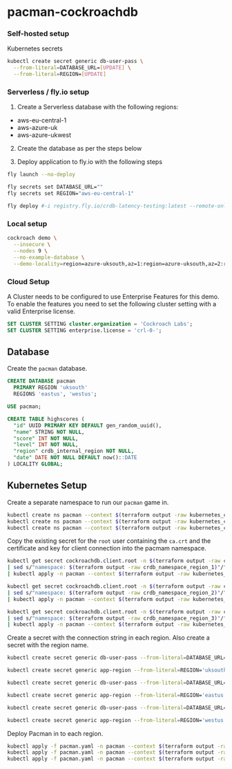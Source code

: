 # pacman-cockroachdb

### Self-hosted setup

Kubernetes secrets

``` sh
kubectl create secret generic db-user-pass \
  --from-literal=DATABASE_URL=[UPDATE] \
  --from-literal=REGION=[UPDATE]
```

### Serverless / fly.io setup

1. Create a Serverless database with the following regions:

* aws-eu-central-1
* aws-azure-uk
* aws-azure-ukwest

2. Create the database as per the steps below

3. Deploy application to fly.io with the following steps

``` sh
fly launch --no-deploy

fly secrets set DATABASE_URL=""
fly secrets set REGION="aws-eu-central-1"

fly deploy #-i registry.fly.io/crdb-latency-testing:latest --remote-only
```

### Local setup

``` sh
cockroach demo \
  --insecure \
  --nodes 9 \
  --no-example-database \
  --demo-locality=region=azure-uksouth,az=1:region=azure-uksouth,az=2:region=azure-uksouth,az=3:region=azure-ukwest,az=1:region=azure-ukwest,az=2:region=azure-ukwest,az=3:region=azure-northeurope,az=1:region=azure-northeurope,az=2:region=azure-northeurope,az=3
```

### Cloud Setup

A Cluster needs to be configured to use Enterprise Features for this demo. To enable the features you need to set the following cluster setting with a valid Enterprise license.

```sql
SET CLUSTER SETTING cluster.organization = 'Cockroach Labs';
SET CLUSTER SETTING enterprise.license = 'crl-0-';
```

## Database

Create the `pacman` database.

``` sql
CREATE DATABASE pacman
  PRIMARY REGION 'uksouth'
  REGIONS 'eastus', 'westus';

USE pacman;

CREATE TABLE highscores (
  "id" UUID PRIMARY KEY DEFAULT gen_random_uuid(),
  "name" STRING NOT NULL,
  "score" INT NOT NULL,
  "level" INT NOT NULL,
  "region" crdb_internal_region NOT NULL,
  "date" DATE NOT NULL DEFAULT now()::DATE
) LOCALITY GLOBAL;
```

## Kubernetes Setup

Create a separate namespace to run our `pacman` game in.

```sh
kubectl create ns pacman --context $(terraform output -raw kubernetes_cluster_name_region_1)
kubectl create ns pacman --context $(terraform output -raw kubernetes_cluster_name_region_2)
kubectl create ns pacman --context $(terraform output -raw kubernetes_cluster_name_region_3)
```
Copy the existing secret for the `root` user containing the `ca.crt` and the certificate and key for client connection into the pacmam namespace.

```sh
kubectl get secret cockroachdb.client.root -n $(terraform output -raw crdb_namespace_region_1) --context $(terraform output -raw kubernetes_cluster_name_region_1) -o yaml \
| sed s/"namespace: $(terraform output -raw crdb_namespace_region_1)"/"namespace: pacman"/\
| kubectl apply -n pacman --context $(terraform output -raw kubernetes_cluster_name_region_1) -f -

kubectl get secret cockroachdb.client.root -n $(terraform output -raw crdb_namespace_region_2) --context $(terraform output -raw kubernetes_cluster_name_region_2) -o yaml \
| sed s/"namespace: $(terraform output -raw crdb_namespace_region_2)"/"namespace: pacman"/\
| kubectl apply -n pacman --context $(terraform output -raw kubernetes_cluster_name_region_2) -f -

kubectl get secret cockroachdb.client.root -n $(terraform output -raw crdb_namespace_region_3) --context $(terraform output -raw kubernetes_cluster_name_region_3) -o yaml \
| sed s/"namespace: $(terraform output -raw crdb_namespace_region_3)"/"namespace: pacman"/\
| kubectl apply -n pacman --context $(terraform output -raw kubernetes_cluster_name_region_3) -f -
```

Create a secret with the connection string in each region. Also create a secret with the region name.

```sh
kubectl create secret generic db-user-pass --from-literal=DATABASE_URL='postgres://root@cockroachdb-public.uksouth.svc.cluster.local:26257/pacman?sslmode=verify-full&sslrootcert=/cockroach/ca.crt&sslcert=/cockroach/client.root.crt&sslkey=/cockroach/client.root.key' -n pacman --context $(terraform output -raw kubernetes_cluster_name_region_1)

kubectl create secret generic app-region --from-literal=REGION='uksouth' -n pacman --context $(terraform output -raw kubernetes_cluster_name_region_1)

kubectl create secret generic db-user-pass --from-literal=DATABASE_URL='postgres://root@cockroachdb-public.eastus.svc.cluster.local:26257/pacman?sslmode=verify-full&sslrootcert=/cockroach/ca.crt&sslcert=/cockroach/client.root.crt&sslkey=/cockroach/client.root.key'  -n pacman --context $(terraform output -raw kubernetes_cluster_name_region_2)

kubectl create secret generic app-region --from-literal=REGION='eastus' -n pacman --context $(terraform output -raw kubernetes_cluster_name_region_2)

kubectl create secret generic db-user-pass --from-literal=DATABASE_URL='postgres://root@cockroachdb-public.westus.svc.cluster.local:26257/pacman?sslmode=verify-full&sslrootcert=/cockroach/ca.crt&sslcert=/cockroach/client.root.crt&sslkey=/cockroach/client.root.key'  -n pacman --context $(terraform output -raw kubernetes_cluster_name_region_3)

kubectl create secret generic app-region --from-literal=REGION='westus' -n pacman --context $(terraform output -raw kubernetes_cluster_name_region_3)
```

Deploy Pacman in to each region.

```sh
kubectl apply -f pacman.yaml -n pacman --context $(terraform output -raw kubernetes_cluster_name_region_1)
kubectl apply -f pacman.yaml -n pacman --context $(terraform output -raw kubernetes_cluster_name_region_2)
kubectl apply -f pacman.yaml -n pacman --context $(terraform output -raw kubernetes_cluster_name_region_3)
```